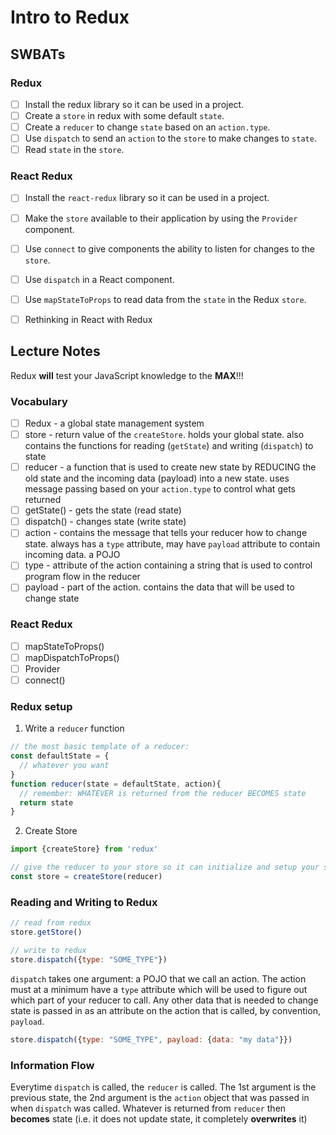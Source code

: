 Intro to Redux
==============

## SWBATs

### Redux
- [ ] Install the redux library so it can be used in a project.
- [ ] Create a `store` in redux with some default `state`.
- [ ] Create a `reducer` to change `state` based on an `action.type`.
- [ ] Use `dispatch` to send an `action` to the `store` to make changes to `state`.
- [ ] Read `state` in the `store`.

### React Redux
- [ ] Install the `react-redux` library so it can be used in a project.
- [ ] Make the `store` available to their application by using the `Provider` component.
- [ ] Use `connect` to give components the ability to listen for changes to the `store`.
- [ ] Use `dispatch` in a React component.
- [ ] Use `mapStateToProps` to read data from the `state` in the Redux `store`.
- [ ] Rethinking in React with Redux


## Lecture Notes
Redux **will** test your JavaScript knowledge to the **MAX**!!!


### Vocabulary
- [ ] Redux - a global state management system
- [ ] store - return value of the `createStore`. holds your global state. also contains the functions for reading (`getState`) and writing (`dispatch`) to state
- [ ] reducer - a function that is used to create new state by REDUCING the old state and the incoming data (payload) into a new state. uses message passing based on your `action.type` to control what gets returned
- [ ] getState() - gets the state (read state)
- [ ] dispatch() - changes state (write state)
- [ ] action - contains the message that tells your reducer how to change state. always has a `type` attribute, may have `payload` attribute to contain incoming data. a POJO
- [ ] type - attribute of the action containing a string that is used to control program flow in the reducer
- [ ] payload - part of the action. contains the data that will be used to change state

### React Redux
- [ ] mapStateToProps()
- [ ] mapDispatchToProps()
- [ ] Provider
- [ ] connect()

### Redux setup

1. Write a `reducer` function
```js
// the most basic template of a reducer:
const defaultState = {
  // whatever you want
}
function reducer(state = defaultState, action){
  // remember: WHATEVER is returned from the reducer BECOMES state
  return state
}
```

2. Create Store
```js
import {createStore} from 'redux'

// give the reducer to your store so it can initialize and setup your state
const store = createStore(reducer)
```

### Reading and Writing to Redux
```js
// read from redux
store.getStore()

// write to redux
store.dispatch({type: "SOME_TYPE"})
```

`dispatch` takes one argument: a POJO that we call an action. The action must at a minimum have a `type` attribute which will be used to figure out which part of your reducer to call. Any other data that is needed to change state is passed in as an attribute on the action that is called, by convention, `payload`.

```js
store.dispatch({type: "SOME_TYPE", payload: {data: "my data"}})
```


### Information Flow

Everytime `dispatch` is called, the `reducer` is called. The 1st argument is the previous state, the 2nd argument is the `action` object that was passed in when `dispatch` was called. Whatever is returned from `reducer` then **becomes** state (i.e. it does not update state, it completely **overwrites** it)
